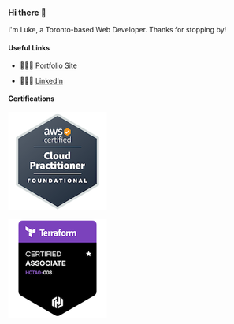 ### Hi there 👋

I'm Luke, a Toronto-based Web Developer. Thanks for stopping by!

#### Useful Links

- 👨🏻‍💻 [Portfolio Site](https://lukemackenzie.dev/)

- 👨🏻‍💼 [LinkedIn](https://www.linkedin.com/in/mackenzieluke/)

#### Certifications

![AWS Certified Cloud Practitioner](https://github.com/lmackenzie94/lukemackenzie.dev/blob/main/public/AWS%20Certified%20Cloud%20Practitioner%20Badge.png?raw=true)

![Terraform Associate](https://github.com/lmackenzie94/lukemackenzie.dev/blob/main/public/HashiCorp%20Certified%20Terraform%20Associate%20Badge.png?raw=true)
